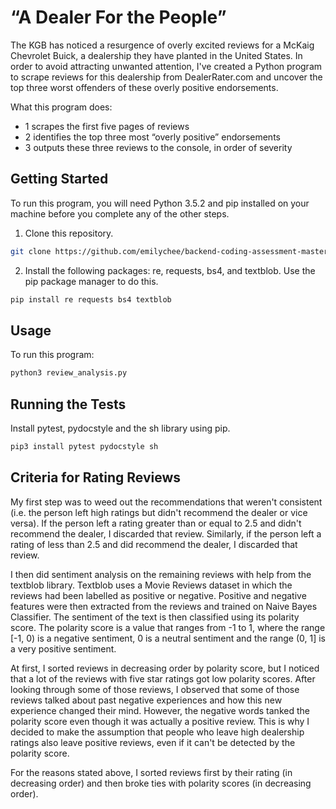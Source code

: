 # “A Dealer For the People”

The KGB has noticed a resurgence of overly excited reviews for a McKaig Chevrolet Buick, a dealership they have planted in the United States. In order to avoid attracting unwanted attention, I've created a Python program to scrape reviews for this dealership from DealerRater.com and uncover the top three worst offenders of these overly positive endorsements.

What this program does:

- 1 scrapes the first five pages of reviews
- 2 identifies the top three most “overly positive” endorsements
- 3 outputs these three reviews to the console, in order of severity

## Getting Started

To run this program, you will need Python 3.5.2 and pip installed on your machine before you complete any of the other steps.

1. Clone this repository.
```bash
git clone https://github.com/emilychee/backend-coding-assessment-master.git
```

2. Install the following packages: re, requests, bs4, and textblob. Use the pip package manager to do this.

```bash
pip install re requests bs4 textblob
```

## Usage

To run this program:
```bash
python3 review_analysis.py
```

## Running the Tests

Install pytest, pydocstyle and the sh library using pip.
```bash
pip3 install pytest pydocstyle sh
```

## Criteria for Rating Reviews

My first step was to weed out the recommendations that weren't consistent (i.e. the person left high ratings but didn't recommend the dealer or vice versa). If the person left a rating greater than or equal to 2.5 and didn't recommend the dealer, I discarded that review. Similarly, if the person left a rating of less than 2.5 and did recommend the dealer, I discarded that review.

I then did sentiment analysis on the remaining reviews with help from the textblob library. Textblob uses a Movie Reviews dataset in which the reviews had been labelled as positive or negative. Positive and negative features were then extracted from the reviews and trained on Naive Bayes Classifier. The sentiment of the text is then classified using its polarity score. The polarity score is a value that ranges from -1 to 1, where the range [-1, 0) is a negative sentiment, 0 is a neutral sentiment and the range (0, 1] is a very positive sentiment.

At first, I sorted reviews in decreasing order by polarity score, but I noticed that a lot of the reviews with five star ratings got low polarity scores. After looking through some of those reviews, I observed that some of those reviews talked about past negative experiences and how this new experience changed their mind. However, the negative words tanked the polarity score even though it was actually a positive review. This is why I decided to make the assumption that people who leave high dealership ratings also leave positive reviews, even if it can't be detected by the polarity score.

For the reasons stated above, I sorted reviews first by their rating (in decreasing order) and then broke ties with polarity scores (in decreasing order). 